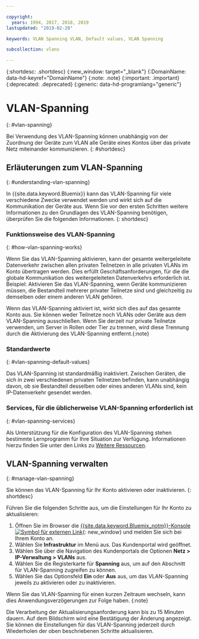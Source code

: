 ```yaml
---

copyright:
  years: 1994, 2017, 2018, 2019
lastupdated: "2019-02-28"

keywords: VLAN Spanning VLAN, Default values, VLAN Spanning

subcollection: vlans

---
```


{:shortdesc: .shortdesc}
{:new_window: target="_blank"}
{:DomainName: data-hd-keyref="DomainName"}
{:note: .note}
{:important: .important}
{:deprecated: .deprecated}
{:generic: data-hd-programlang="generic"}


# VLAN-Spanning
{: #vlan-spanning}

Bei Verwendung des VLAN-Spanning können unabhängig von der Zuordnung der Geräte zum VLAN alle Geräte eines Kontos über das private Netz miteinander kommunizieren.
{: #shortdesc}

## Erläuterungen zum VLAN-Spanning
{: #understanding-vlan-spanning}


In {{site.data.keyword.Bluemix}} kann das VLAN-Spanning für viele verschiedene Zwecke verwendet werden und wirkt sich auf die Kommunikation der Geräte aus. Wenn Sie vor den ersten Schritten weitere Informationen zu den Grundlagen des VLAN-Spanning benötigen, überprüfen Sie die folgenden Informationen.
{: shortdesc}

### Funktionsweise des VLAN-Spanning
{: #how-vlan-spanning-works}

Wenn Sie das VLAN-Spanning aktivieren, kann der gesamte weitergeleitete Datenverkehr zwischen allen privaten Teilnetzen in alle privaten VLANs im Konto übertragen werden. Dies erfüllt Geschäftsanforderungen, für die die globale Kommunikation des weitergeleiteten Datenverkehrs erforderlich ist. Beispiel: Aktivieren Sie das VLAN-Spanning, wenn Geräte kommunizieren müssen, die Bestandteil mehrerer privater Teilnetze sind und gleichzeitig zu demselben oder einem anderen VLAN gehören.

Wenn das VLAN-Spanning aktiviert ist, wirkt sich dies auf das gesamte Konto aus. Sie können weder Teilnetze noch VLANs oder Geräte aus dem VLAN-Spanning ausschließen. Wenn Sie derzeit nur private Teilnetze verwenden, um Server in Rollen oder Tier zu trennen, wird diese Trennung durch die Aktivierung des VLAN-Spanning entfernt.{:note}

### Standardwerte
{: #vlan-spanning-default-values}

Das VLAN-Spanning ist standardmäßig inaktiviert. Zwischen Geräten, die sich in zwei verschiedenen privaten Teilnetzen befinden, kann unabhängig davon, ob sie Bestandteil desselben oder eines anderen VLANs sind, kein IP-Datenverkehr gesendet werden.

### Services, für die üblicherweise VLAN-Spanning erforderlich ist
{: #vlan-spanning-services}

Als Unterstützung für die Konfiguration des VLAN-Spanning stehen bestimmte Lernprogramm für Ihre Situation zur Verfügung. Informationen hierzu finden Sie unter den Links zu [Weitere Ressourcen](/docs/infrastructure/vlans?topic=vlans-other-resources-for-vlan-spanning).


## VLAN-Spanning verwalten
{: #manage-vlan-spanning}

Sie können das VLAN-Spanning für Ihr Konto aktivieren oder inaktivieren.
{: shortdesc}

Führen Sie die folgenden Schritte aus, um die Einstellungen für Ihr Konto zu aktualisieren:

  1. Öffnen Sie im Browser die [{{site.data.keyword.Bluemix_notm}}-Konsole ![Symbol für externen Link](../../icons/launch-glyph.svg "Symbol für externen Link")](https://{DomainName}/){: new_window} und melden Sie sich bei Ihrem Konto an.
  2. Wählen Sie **Infrastruktur** im Menü aus. Das Kundenportal wird geöffnet.
  3. Wählen Sie über die Navigation des Kundenportals die Optionen **Netz > IP-Verwaltung > VLANs** aus.
  4. Wählen Sie die Registerkarte für **Spanning** aus, um auf den Abschnitt für VLAN-Spanning zugreifen zu können.
  5. Wählen Sie das Optionsfeld **Ein** oder **Aus** aus, um das VLAN-Spanning jeweils zu aktivieren oder zu inaktivieren.

Wenn Sie das VLAN-Spanning für einen kurzen Zeitraum wechseln, kann dies Anwendungsverzögerungen zur Folge haben.
{:note}

Die Verarbeitung der Aktualisierungsanforderung kann bis zu 15 Minuten dauern. Auf dem Bildschirm wird eine Bestätigung der Änderung angezeigt. Sie können die Einstellungen für das VLAN-Spanning jederzeit durch Wiederholen der oben beschriebenen Schritte aktualisieren.
